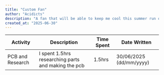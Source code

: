 ```yaml
---
title: "Custom Fan"
author: "Acidicts"
description: "A fan that will be able to keep me cool this summer run off of a drone motor"
created_at: "2025-06-30"
---
```


| Activity | Description | Time Spent | Date Written |
|----------|----------|----------|-------------------|
| PCB and Research   | I spent 1.5hrs researching parts and making the pcb   | 1.5hrs   | 30/06/2025 (dd/mm/yyyy)|

